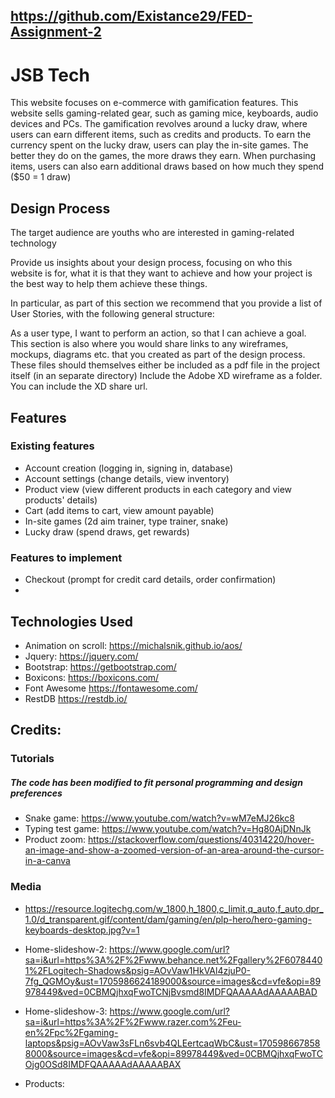 ## https://github.com/Existance29/FED-Assignment-2
# JSB Tech
This website focuses on e-commerce with gamification features. This website sells gaming-related gear, such as gaming mice, keyboards, audio devices and PCs. The gamification revolves around a lucky draw, where users can earn different items, such as credits and products. To earn the currency spent on the lucky draw, users can play the in-site games. The better they do on the games, the more draws they earn. When purchasing items, users can also earn additional draws based on how much they spend ($50 = 1 draw)

## Design Process
The target audience are youths who are interested in gaming-related technology

Provide us insights about your design process, focusing on who this website is for, what it is that they want to achieve and how your project is the best way to help them achieve these things.

In particular, as part of this section we recommend that you provide a list of User Stories, with the following general structure:

As a user type, I want to perform an action, so that I can achieve a goal.
This section is also where you would share links to any wireframes, mockups, diagrams etc. that you created as part of the design process. These files should themselves either be included as a pdf file in the project itself (in an separate directory) Include the Adobe XD wireframe as a folder. You can include the XD share url.

## Features
### Existing features
 - Account creation (logging in, signing in, database)
 - Account settings (change details, view inventory)
 - Product view (view different products in each category and view products' details)
 - Cart (add items to cart, view amount payable)
 - In-site games (2d aim trainer, type trainer, snake)
 - Lucky draw (spend draws, get rewards)

### Features to implement
 - Checkout (prompt for credit card details, order confirmation)
 - 

## Technologies Used
 - Animation on scroll:
    https://michalsnik.github.io/aos/
 - Jquery:
    https://jquery.com/
 - Bootstrap:
    https://getbootstrap.com/
 - Boxicons:
    https://boxicons.com/
 - Font Awesome
    https://fontawesome.com/
 - RestDB
    https://restdb.io/

## Credits: 
### Tutorials
##### The code has been modified to fit personal programming and design preferences
 - Snake game:
    https://www.youtube.com/watch?v=wM7eMJ26kc8
 - Typing test game:
    https://www.youtube.com/watch?v=Hg80AjDNnJk
 - Product zoom:
    https://stackoverflow.com/questions/40314220/hover-an-image-and-show-a-zoomed-version-of-an-area-around-the-cursor-in-a-canva

### Media
- https://resource.logitechg.com/w_1800,h_1800,c_limit,q_auto,f_auto,dpr_1.0/d_transparent.gif/content/dam/gaming/en/plp-hero/hero-gaming-keyboards-desktop.jpg?v=1


- Home-slideshow-2:
 https://www.google.com/url?sa=i&url=https%3A%2F%2Fwww.behance.net%2Fgallery%2F60784401%2FLogitech-Shadows&psig=AOvVaw1HkVAl4zjuP0-7fg_QGMOy&ust=1705986624189000&source=images&cd=vfe&opi=89978449&ved=0CBMQjhxqFwoTCNjBvsmd8IMDFQAAAAAdAAAAABAD

- Home-slideshow-3:
  https://www.google.com/url?sa=i&url=https%3A%2F%2Fwww.razer.com%2Feu-en%2Fpc%2Fgaming-laptops&psig=AOvVaw3sFLn6svb4QLEertcaqWbC&ust=1705986678588000&source=images&cd=vfe&opi=89978449&ved=0CBMQjhxqFwoTCOjg0OSd8IMDFQAAAAAdAAAAABAX

- Products:

